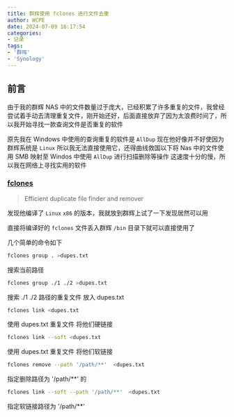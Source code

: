 ```yaml
---
title: 群辉使用 fclones 进行文件去重
author: WCPE
date: 2024-07-09 16:17:54
categories:
- 记录
tags:
- '群晖'
- 'Synology'
---
```


## 前言

由于我的群辉 NAS 中的文件数量过于庞大，已经积累了许多重复的文件，我曾经尝试着手动去清理重复文件，刚开始还好，后面直接放弃了因为太浪费时间了，所以我开始寻找一款查询文件是否重复的软件

原先我在 Windows 中使用的查询重复的软件是 `AllDup` 现在他好像并不好使因为群辉系统是 `Linux` 所以我无法直接使用它，还得曲线救国以下将 Nas 中的文件使用 SMB 映射至 Windos 中使用 `AllDup` 进行扫描删除等操作 这速度十分的慢，所以我在网络上寻找实用的软件

### [fclones](https://github.com/pkolaczk/fclones)

> Efficient duplicate file finder and remover

发现他编译了 `Linux` `x86` 的版本，我就放到群辉上试了一下发现居然可以用

直接将编译好的 `fclones` 文件丢入群辉 `/bin` 目录下就可以直接使用了

几个简单的命令如下

```bash
fclones group . >dupes.txt
```

搜索当前路径

```bash
fclones group ./1 ./2 >dupes.txt
```

搜索 ./1 ./2 路径的重复文件 放入 dupes.txt

```bash
fclones link <dupes.txt
```

使用 dupes.txt 重复文件 将他们硬链接

```bash
fclones link --soft <dupes.txt
```

使用 dupes.txt 重复文件 将他们软链接

```bash
fclones remove --path '/path/**'  <dupes.txt
```

指定删除路径为 '/path/\*\*' 的

```bash
fclones link --soft --path '/path/**'  <dupes.txt
```

指定软链接路径为 '/path/\*\*'
